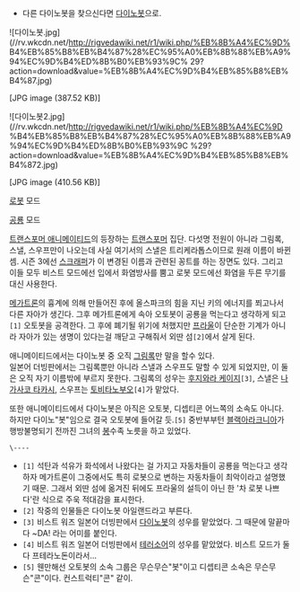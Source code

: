   * 다른 다이노봇을 찾으신다면 [다이노봇](%EB%8B%A4%EC%9D%B4%EB%85%B8%EB%B4%87.md)으로.  

![다이노봇.jpg](//rv.wkcdn.net/http://rigvedawiki.net/r1/wiki.php/%EB%8B%A4%EC%9D%
B4%EB%85%B8%EB%B4%87%28%EC%95%A0%EB%8B%88%EB%A9%94%EC%9D%B4%ED%8B%B0%EB%93%9C%
29?action=download&value=%EB%8B%A4%EC%9D%B4%EB%85%B8%EB%B4%87.jpg)

[JPG image (387.52 KB)]

![다이노봇2.jpg](//rv.wkcdn.net/http://rigvedawiki.net/r1/wiki.php/%EB%8B%A4%EC%9D
%B4%EB%85%B8%EB%B4%87%28%EC%95%A0%EB%8B%88%EB%A9%94%EC%9D%B4%ED%8B%B0%EB%93%9C
%29?action=download&value=%EB%8B%A4%EC%9D%B4%EB%85%B8%EB%B4%872.jpg)

[JPG image (410.56 KB)]

[로봇](%EB%A1%9C%EB%B4%87.md) 모드

[공룡](%EA%B3%B5%EB%A3%A1.md) 모드

  
[트랜스포머 애니메이티드](%ED%8A%B8%EB%9E%9C%EC%8A%A4%ED%8F%AC%EB%A8%B8%20%EC%95%A0%EB%8B%88%EB%A9%94%EC%9D%B4%ED%8B%B0%EB%93%9C.md)의 등장하는
[트랜스포머](%ED%8A%B8%EB%9E%9C%EC%8A%A4%ED%8F%AC%EB%A8%B8.md) 집단. 다섯명 전원이 아니라
그림록, 스낼, 스우프만이 나오는데 사실 여기서의 스낼은 트리케라톱스이므로 원래 이름이 바뀐 셈. 시즌 3에선
[스크래퍼](%EC%8A%A4%ED%81%AC%EB%9E%98%ED%8D%BC.md)가 이 변경된 이름과 관련된 꽁트를 하는 장면도
있다. 그리고 이들 모두 비스트 모드에선 입에서 화염방사를 뿜고 로봇 모드에선 화염을 두른 무기를 대신 사용한다.

[메가트론](%EB%A9%94%EA%B0%80%ED%8A%B8%EB%A1%A0%28%EC%95%A0%EB%8B%88%EB%A9%94%EC%9D%B4%ED%8B%B0%EB%93%9C%29.md)의 흉계에 의해 만들어진 후에 올스파크의 힘을 지닌 키의 에너지를 쬐고나서 다른
자아가 생긴다. 그후 메가트론에게 속아 오토봇이 공룡을 먹는다고 생각하게 되고`[1]` 오토봇을 공격한다. 그 후에 폐기될 위기에 처했지만 
[프라울](%ED%94%84%EB%9D%BC%EC%9A%B8%28%EC%95%A0%EB%8B%88%EB%A9%94%EC%9D%B4%ED%8B%B0%EB%93%9C%29.md)이 단순한 기계가 아니라 자아가 있는 생명이 있다는걸 깨닫고 구해줘서 외딴 섬`[2]`에서 살게
된다.

애니메이티드에서는 다이노봇 중 오직 [그림록](%EA%B7%B8%EB%A6%BC%EB%A1%9D%28%EC%95%A0%EB%8B%88%EB%A9%94%EC%9D%B4%ED%8B%B0%EB%93%9C%29.md)만 말을 할수 있다.  
일본어 더빙판에서는 그림록뿐만 아니라 스낼과 스우프도 말할 수 있게 되었지만, 이 둘은 오직 자기 이름밖에 부르지 못한다. 그림록의 성우는
[후지와라 케이지](%ED%9B%84%EC%A7%80%EC%99%80%EB%9D%BC%20%EC%BC%80%EC%9D%B4%EC%A7%80.md)`[3]`, 스낼은 [나가사코 타카시](%EB%82%98%EA%B0%80%EC%82%AC%EC%BD%94%20%ED%83%80%EC%B9%B4%EC%8B%9C.md), 스우프는 [토비타노부오](%ED%86%A0%EB%B9%84%ED%83%80%20%EB%85%B8%EB%B6%80%EC%98%A4.md)`[4]`가
맡았다.

또한 애니메이티드에서 다이노봇은 아직은 오토봇, 디셉티콘 어느쪽의 소속도 아니다. 하지만 다이노"봇"임으로 결국 오토봇에 들어갈
듯.`[5]` 중반부부턴 [블랙아라크니아](%EB%B8%94%EB%9E%99%EC%95%84%EB%9D%BC%ED%81%AC%EB%8B%88%EC%95%84%28%EC%95%A0%EB%8B%88%EB%A9%94%EC%9D%B4%ED%8B%B0%EB%93%9C%29.md)가
행방불명되기 전까진 그녀의 <del>[봉](%EB%B4%89.md)</del>수족 노릇을 하고 있었다.

`\----`

  * `[1]` 석탄과 석유가 화석에서 나왔다는 걸 가지고 자동차들이 공룡을 먹는다고 생각하자 메가트론이 그중에서도 특히 로봇으로 변하는 자동차들이 최악이라고 설명했기 때문. 그래서 외딴 섬에 옮겨진 뒤에도 프라울의 설득이 아닌 한 '차 로봇 나쁘다'란 식으로 주욱 적대감을 표시한다.
  * `[2]` 작중의 인물들은 다이노봇 아일랜드라고 부른다.
  * `[3]` 비스트 워즈 일본어 더빙판에서 [다이노봇](%EB%8B%A4%EC%9D%B4%EB%85%B8%EB%B4%87%28BW%29.md)의 성우를 맡았었다. 그 때문에 말끝마다 ~DA! 라는 어미를 붙인다.
  * `[4]` 비스트 워즈 일본어 더빙판에서 [테러소어](%ED%85%8C%EB%9F%AC%EC%86%8C%EC%96%B4.md)의 성우를 맡았었다. 비스트 모드가 둘다 프테라노돈이라서…
  * `[5]` 웬만해선 오토봇의 소속 그룹은 무슨무슨"봇"이고 디셉티콘 소속은 무슨무슨"콘"이다. 컨스트럭티"콘" 같이.

